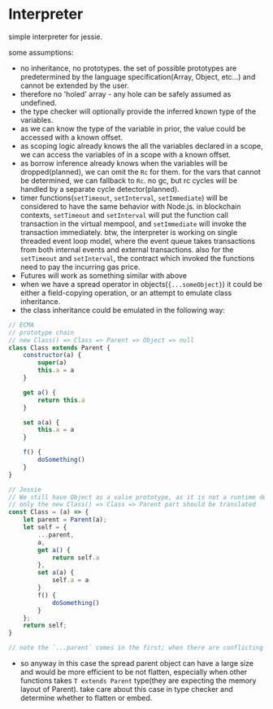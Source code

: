 # Interpreter

simple interpreter for jessie.

some assumptions:

- no inheritance, no prototypes. the set of possible prototypes are predetermined by the language specification(Array, Object, etc...) and cannot be extended by the user.
- therefore no 'holed' array - any hole can be safely assumed as undefined.
- the type checker will optionally provide the inferred known type of the variables.
- as we can know the type of the variable in prior, the value could be accessed with a known offset.
- as scoping logic already knows the all the variables declared in a scope, we can access the variables of in a scope with a known offset.
- as borrow inference already knows when the variables will be dropped(planned), we can omit the `Rc` for them. for the vars that cannot be determined, we can fallback to `Rc`. no gc, but rc cycles will be handled by a separate cycle detector(planned).
- timer functions(`setTimeout`, `setInterval`, `setImmediate`) will be considered to have the same behavior with Node.js. in blockchain contexts, `setTimeout` and `setInterval` will put the function call transaction in the virtual mempool, and `setImmediate` will invoke the transaction immediately. btw, the interpreter is working on single threaded event loop model, where the event queue takes transactions from both internal events and external transactions. also for the `setTimeout` and `setInterval`, the contract which invoked the functions need to pay the incurring gas price.
- Futures will work as something similar with above
- when we have a spread operator in objects(`{...someObject}`) it could be either a field-copying operation, or an attempt to emulate class inheritance. 
- the class inheritance could be emulated in the following way:
```js
// ECMA
// prototype chain
// new Class() => Class => Parent => Object => null
class Class extends Parent {
    constructor(a) {
        super(a)
        this.a = a
    }

    get a() {
        return this.a
    }

    set a(a) {
        this.a = a
    }

    f() {
        doSomething()
    }
}

// Jessie
// We still have Object as a valie prototype, as it is not a runtime definition.
// only the new Class() => Class => Parent part should be translated
const Class = (a) => {
    let parent = Parent(a);
    let self = {
        ...parent,
        a,
        get a() {
            return self.a
        },
        set a(a) {
            self.a = a
        }
        f() {
            doSomething()
        }
    };
    return self;
}

// note the `...parent` comes in the first; when there are conflicting names, the order matters.
```

- so anyway in this case the spread parent object can have a large size and would be more efficient to be not flatten, especially when other functions takes `T extends Parent` type(they are expecting the memory layout of Parent). take care about this case in type checker and determine whether to flatten or embed.
